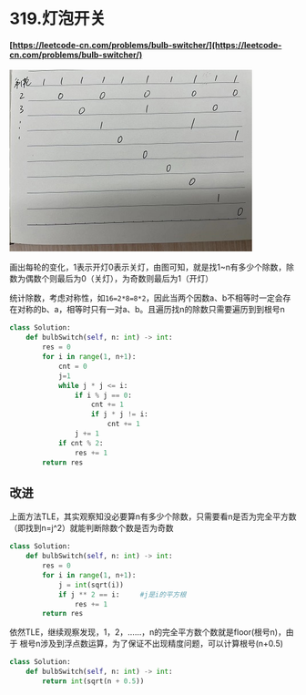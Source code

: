 # 319.灯泡开关

#### [https://leetcode-cn.com/problems/bulb-switcher/](https://leetcode-cn.com/problems/bulb-switcher/)

![](../images/319_1.jpg)

画出每轮的变化，1表示开灯0表示关灯，由图可知，就是找1~n有多少个除数，除数为偶数个则最后为0（关灯），为奇数则最后为1（开灯）

统计除数，考虑对称性，如`16=2*8=8*2`，因此当两个因数a、b不相等时一定会存在对称的b、a，相等时只有一对a、b。且遍历找n的除数只需要遍历到到根号n

```python
class Solution:
    def bulbSwitch(self, n: int) -> int:
        res = 0
        for i in range(1, n+1):
            cnt = 0
            j=1
            while j * j <= i:
                if i % j == 0:
                    cnt += 1
                    if j * j != i:
                        cnt += 1
                j += 1
            if cnt % 2:
                res += 1
        return res
```

## 改进

上面方法TLE，其实观察知没必要算n有多少个除数，只需要看n是否为完全平方数（即找到n=j^2）就能判断除数个数是否为奇数

```python
class Solution:
    def bulbSwitch(self, n: int) -> int:
        res = 0
        for i in range(1, n+1):
            j = int(sqrt(i))
            if j ** 2 == i:		#j是i的平方根
                res += 1
        return res
```

依然TLE，继续观察发现，1，2，……，n的完全平方数个数就是floor(根号n)，由于 根号n涉及到浮点数运算，为了保证不出现精度问题，可以计算根号(n+0.5)

```python
class Solution:
    def bulbSwitch(self, n: int) -> int:
        return int(sqrt(n + 0.5))
```





